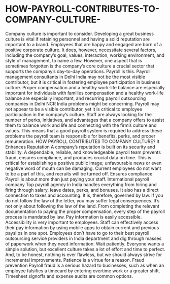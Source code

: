 # HOW-PAYROLL-CONTRIBUTES-TO-COMPANY-CULTURE-
Company culture is important to consider. Developing a great business culture is vital if retaining personnel and having a solid reputation are important to a brand. Employees that are happy and engaged are born of a positive corporate culture. It does, however, necessitate several factors, including the company’s goal, values, interaction, working environment, and style of management, to name a few. However, one aspect that is sometimes forgotten is the company’s core culture a crucial sector that supports the company’s day-to-day operations. Payroll is this.  Payroll management consultants in Delhi India may not be the most visible contributor, but it is critical in fostering employee participation in business culture.  Proper compensation and a healthy work-life balance are especially important for individuals with families compensation and a healthy work-life balance are especially important, and recurring payroll outsourcing companies in Delhi NCR India problems might be concerning.  Payroll may not appear to be a visible contributor, yet it is critical to employee participation in the company’s culture. Staff are always looking for the number of perks, initiatives, and advantages that a company offers to assist them to balance work and life and connecting with the firm’s culture and values. This means that a good payroll system is required to address these problems the payroll team is responsible for benefits, perks, and proper remuneration.     HOW PAYROLL CONTRIBUTES TO COMPANY CULTURE?    It Enhances Reputation A company’s reputation is built on its security and stability. A dependable, reliable, and knowledgeable payroll team prevents fraud, ensures compliance, and produces crucial data on time. This is critical for establishing a positive public image; unfavourable news or even negative word of mouth can be damaging. Current employees do not want to be a part of this, and recruits will be turned off.     Ensures compliance Payroll is about more than just paying your staff. International payroll company Top payroll agency in India handles everything from hiring and firing through salary, leave dates, perks, and bonuses. It also has a direct connection to taxes and accounting. It is, therefore, governed by law. If you do not follow the law of the letter, you may suffer legal consequences.  It’s not only about following the law of the land. From completing the relevant documentation to paying the proper compensation, every step of the payroll process is mandated by law.     Pay information is easily accessible. Accessibility is very important to employees. Staff can effectively access their pay information by using mobile apps to obtain current and previous payslips in one spot. Employees don’t have to go to their best payroll outsourcing service providers in India department and dig through masses of paperwork when they need information.     Wait patiently. Everyone wants a simple solution, but excellent culture takes a lot of effort and time to perfect. And, to be honest, nothing is ever flawless, but we should always strive for incremental improvements. Patience is a virtue for a reason.     Fraud prevention Payroll fraud is a serious hazard to businesses, such as when an employee falsifies a timecard by entering overtime work or a greater shift. Timesheet signoffs and expense audits are common options.
